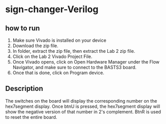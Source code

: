 # sign-changer-Verilog

## how to run
1. Make sure Vivado is installed on your device
2. Download the zip file.
3. In folder, extract the zip file, then extract the Lab 2 zip file.
4. Click on the Lab 2 Vivado Project File.
5. Once Vivado opens, click on Open Hardware Manager under the Flow Navigator, and make sure to connect to the BASTS3 board.
6. Once that is done, click on Program device.

## Description
The switches on the board will display the corresponding number on the hex7segment display. Once btnU is pressed, the hex7segment display will show the negative version of that number in 2's complement. BtnR is used to reset the entire board.
